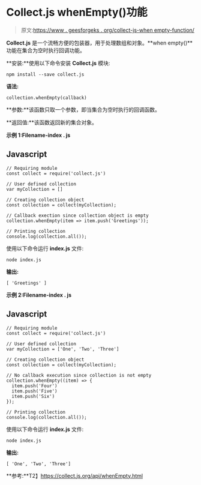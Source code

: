 # Collect.js whenEmpty()功能

> 原文:[https://www . geesforgeks . org/collect-js-when empty-function/](https://www.geeksforgeeks.org/collect-js-whenempty-function/)

**Collect.js** 是一个流畅方便的包装器，用于处理数组和对象。**when empty()**功能在集合为空时执行回调功能。

**安装:**使用以下命令安装 **Collect.js** 模块:

```
npm install --save collect.js
```

**语法:**

```
collection.whenEmpty(callback)
```

**参数:**该函数只取一个参数，即当集合为空时执行的回调函数。

**返回值:**该函数返回新的集合对象。

**示例 1:Filename-index . js**

## Javascript

```
// Requiring module
const collect = require('collect.js')

// User defined collection
var myCollection = []

// Creating collection object
const collection = collect(myCollection);

// Callback exection since collection object is empty
collection.whenEmpty(item => item.push('Greetings'));

// Printing collection
console.log(collection.all());
```

使用以下命令运行 **index.js** 文件:

```
node index.js
```

**输出:**

```
[ 'Greetings' ]
```

**示例 2:Filename-index . js**

## Javascript

```
// Requiring module
const collect = require('collect.js')

// User defined collection
var myCollection = ['One', 'Two', 'Three']

// Creating collection object
const collection = collect(myCollection);

// No callback execution since collection is not empty
collection.whenEmpty((item) => {
  item.push('Four')
  item.push('Five')
  item.push('Six')
});

// Printing collection
console.log(collection.all());
```

使用以下命令运行 **index.js** 文件:

```
node index.js
```

**输出:**

```
[ 'One', 'Two', 'Three']
```

**参考:**T2】https://collect.js.org/api/whenEmpty.html